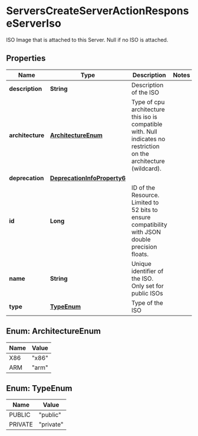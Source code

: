 

# ServersCreateServerActionResponseServerIso

ISO Image that is attached to this Server. Null if no ISO is attached.

## Properties

| Name | Type | Description | Notes |
|------------ | ------------- | ------------- | -------------|
|**description** | **String** | Description of the ISO |  |
|**architecture** | [**ArchitectureEnum**](#ArchitectureEnum) | Type of cpu architecture this iso is compatible with. Null indicates no restriction on the architecture (wildcard). |  |
|**deprecation** | [**DeprecationInfoProperty6**](DeprecationInfoProperty6.md) |  |  |
|**id** | **Long** | ID of the Resource. Limited to 52 bits to ensure compatibility with JSON double precision floats.  |  |
|**name** | **String** | Unique identifier of the ISO. Only set for public ISOs |  |
|**type** | [**TypeEnum**](#TypeEnum) | Type of the ISO |  |



## Enum: ArchitectureEnum

| Name | Value |
|---- | -----|
| X86 | &quot;x86&quot; |
| ARM | &quot;arm&quot; |



## Enum: TypeEnum

| Name | Value |
|---- | -----|
| PUBLIC | &quot;public&quot; |
| PRIVATE | &quot;private&quot; |



